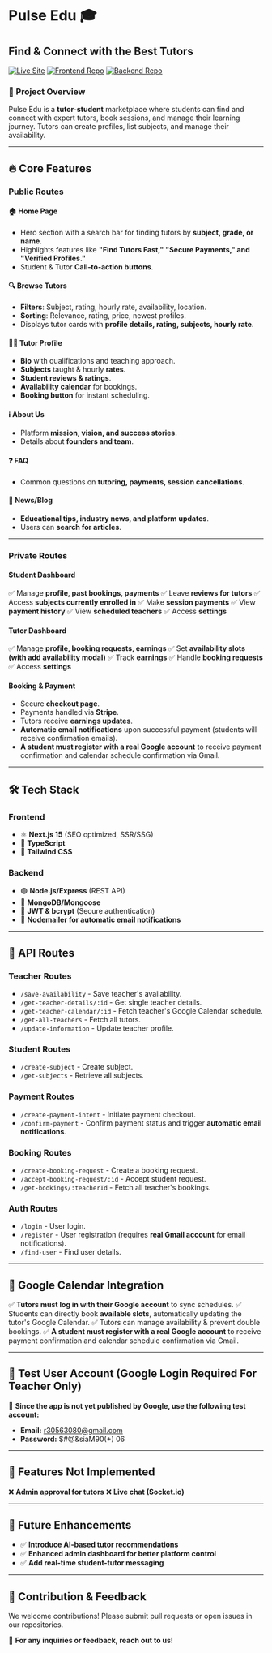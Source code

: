 # Pulse Edu 🎓

## Find & Connect with the Best Tutors

[![Live Site](https://img.shields.io/badge/Live%20Site-Pulse%20Edu-blue)](https://pulse-edu-verse.vercel.app)
[![Frontend Repo](https://img.shields.io/badge/Frontend-GitHub-green)](https://github.com/Fahmudul/Pulse-Edu-Client)
[![Backend Repo](https://img.shields.io/badge/Backend-GitHub-orange)](https://github.com/Fahmudul/Pulse-Edu-Backend)

### 🚀 Project Overview
Pulse Edu is a **tutor-student** marketplace where students can find and connect with expert tutors, book sessions, and manage their learning journey. Tutors can create profiles, list subjects, and manage their availability.

---

## 🔥 Core Features
### **Public Routes**
#### 🏠 Home Page
- Hero section with a search bar for finding tutors by **subject, grade, or name**.
- Highlights features like **"Find Tutors Fast," "Secure Payments," and "Verified Profiles."**
- Student & Tutor **Call-to-action buttons**.

#### 🔍 Browse Tutors
- **Filters**: Subject, rating, hourly rate, availability, location.
- **Sorting**: Relevance, rating, price, newest profiles.
- Displays tutor cards with **profile details, rating, subjects, hourly rate**.

#### 👨‍🏫 Tutor Profile
- **Bio** with qualifications and teaching approach.
- **Subjects** taught & hourly **rates**.
- **Student reviews & ratings**.
- **Availability calendar** for bookings.
- **Booking button** for instant scheduling.

#### ℹ️ About Us
- Platform **mission, vision, and success stories**.
- Details about **founders and team**.

#### ❓ FAQ
- Common questions on **tutoring, payments, session cancellations**.

#### 📰 News/Blog
- **Educational tips, industry news, and platform updates**.
- Users can **search for articles**.

---

### **Private Routes**
#### **Student Dashboard**
✅ Manage **profile, past bookings, payments**
✅ Leave **reviews for tutors**
✅ Access **subjects currently enrolled in**
✅ Make **session payments**
✅ View **payment history**
✅ View **scheduled teachers**
✅ Access **settings**

#### **Tutor Dashboard**
✅ Manage **profile, booking requests, earnings**
✅ Set **availability slots (with add availability modal)**
✅ Track **earnings**
✅ Handle **booking requests**
✅ Access **settings**

#### **Booking & Payment**
- Secure **checkout page**.
- Payments handled via **Stripe**.
- Tutors receive **earnings updates**.
- **Automatic email notifications** upon successful payment (students will receive confirmation emails).
- **A student must register with a real Google account** to receive payment confirmation and calendar schedule confirmation via Gmail.

---

## 🛠️ Tech Stack
### **Frontend**
- ⚛️ **Next.js 15** (SEO optimized, SSR/SSG)
- 💙 **TypeScript**
- 🎨 **Tailwind CSS**

### **Backend**
- 🟢 **Node.js/Express** (REST API)
- 🍃 **MongoDB/Mongoose**
- 🔐 **JWT & bcrypt** (Secure authentication)
- 📧 **Nodemailer for automatic email notifications**

---

## 🔑 API Routes
### **Teacher Routes**
- `/save-availability` - Save teacher's availability.
- `/get-teacher-details/:id` - Get single teacher details.
- `/get-teacher-calendar/:id` - Fetch teacher's Google Calendar schedule.
- `/get-all-teachers` - Fetch all tutors.
- `/update-information` - Update teacher profile.

### **Student Routes**
- `/create-subject` - Create subject.
- `/get-subjects` - Retrieve all subjects.

### **Payment Routes**
- `/create-payment-intent` - Initiate payment checkout.
- `/confirm-payment` - Confirm payment status and trigger **automatic email notifications**.

### **Booking Routes**
- `/create-booking-request` - Create a booking request.
- `/accept-booking-request/:id` - Accept student request.
- `/get-bookings/:teacherId` - Fetch all teacher's bookings.

### **Auth Routes**
- `/login` - User login.
- `/register` - User registration (requires **real Gmail account** for email notifications).
- `/find-user` - Find user details.

---

## 📌 Google Calendar Integration
✅ **Tutors must log in with their Google account** to sync schedules.
✅ Students can directly book **available slots**, automatically updating the tutor's Google Calendar.
✅ Tutors can manage availability & prevent double bookings.
✅ **A student must register with a real Google account** to receive payment confirmation and calendar schedule confirmation via Gmail.

---

## 🔐 Test User Account (Google Login Required For Teacher Only)
📌 **Since the app is not yet published by Google, use the following test account:**
- **Email:** r30563080@gmail.com
- **Password:** $#@&siaM90(+) 06

---

## 📜 Features Not Implemented
❌ **Admin approval for tutors**
❌ **Live chat (Socket.io)**

---

## 🎯 Future Enhancements
- ✅ **Introduce AI-based tutor recommendations**
- ✅ **Enhanced admin dashboard for better platform control**
- ✅ **Add real-time student-tutor messaging**

---

## 📢 Contribution & Feedback
We welcome contributions! Please submit pull requests or open issues in our repositories.

📩 **For any inquiries or feedback, reach out to us!**

